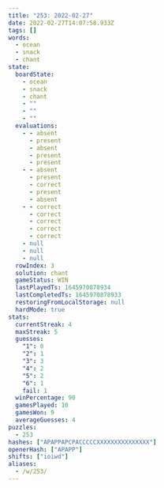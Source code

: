 ```yaml
---
title: "253: 2022-02-27"
date: 2022-02-27T14:07:58.933Z
tags: []
words:
  - ocean
  - snack
  - chant
state:
  boardState:
    - ocean
    - snack
    - chant
    - ""
    - ""
    - ""
  evaluations:
    - - absent
      - present
      - absent
      - present
      - present
    - - absent
      - present
      - correct
      - present
      - absent
    - - correct
      - correct
      - correct
      - correct
      - correct
    - null
    - null
    - null
  rowIndex: 3
  solution: chant
  gameStatus: WIN
  lastPlayedTs: 1645970878934
  lastCompletedTs: 1645970878933
  restoringFromLocalStorage: null
  hardMode: true
stats:
  currentStreak: 4
  maxStreak: 5
  guesses:
    "1": 0
    "2": 1
    "3": 3
    "4": 2
    "5": 2
    "6": 1
    fail: 1
  winPercentage: 90
  gamesPlayed: 10
  gamesWon: 9
  averageGuesses: 4
puzzles:
  - 253
hashes: ["APAPPAPCPACCCCCXXXXXXXXXXXXXXX"]
openerHash: ["APAPP"]
shifts: ["ioiwd"]
aliases:
  - /w/253/
---
```

<!-- more -->
